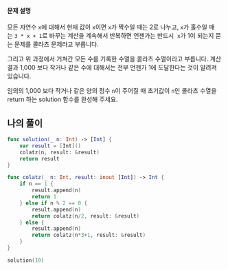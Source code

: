 #### 문제 설명
모든 자연수 `x`에 대해서 현재 값이 `x`이면 `x`가 짝수일 때는 2로 나누고, `x`가 홀수일 때는 `3 * x + 1`로 바꾸는 계산을 계속해서 반복하면 언젠가는 반드시  `x`가 1이 되는지 묻는 문제를 콜라츠 문제라고 부릅니다.

그리고 위 과정에서 거쳐간 모든 수를 기록한 수열을 콜라츠 수열이라고 부릅니다.
계산 결과 1,000 보다 작거나 같은 수에 대해서는 전부 언젠가 1에 도달한다는 것이 알려져 있습니다. 

임의의 1,000 보다 작거나 같은 양의 정수 `n`이 주어질 때 초기값이 `n`인 콜라츠 수열을 return 하는 solution 함수를 완성해 주세요.

## 나의 풀이

```swift
func solution(_ n: Int) -> [Int] {
    var result = [Int]()
    colatz(n, result: &result)
    return result
}

func colatz(_ n: Int, result: inout [Int]) -> Int {
    if n == 1 {
        result.append(n)
        return 1
    } else if n % 2 == 0 {
        result.append(n)
        return colatz(n/2, result: &result)
    } else {
        result.append(n)
        return colatz(n*3+1, result: &result)
    }
}

solution(10)
```